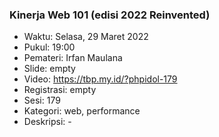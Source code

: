 ### Kinerja Web 101 (edisi 2022 Reinvented)

- Waktu: Selasa, 29 Maret 2022
- Pukul: 19:00
- Pemateri: Irfan Maulana
- Slide: empty
- Video: https://tbp.my.id/?phpidol-179
- Registrasi: empty
- Sesi: 179
- Kategori: web, performance
- Deskripsi: -
